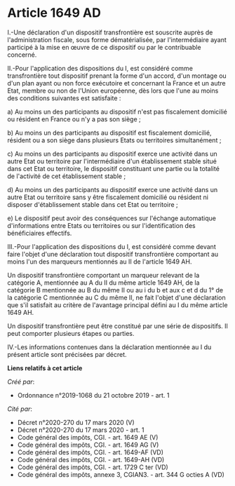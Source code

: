 # Article 1649 AD

I.-Une déclaration d'un dispositif transfrontière est souscrite auprès de l'administration fiscale, sous forme
dématérialisée, par l'intermédiaire ayant participé à la mise en œuvre de ce dispositif ou par le contribuable concerné. 

II.-Pour l'application des dispositions du I, est considéré comme transfrontière tout dispositif prenant la forme d'un
accord, d'un montage ou d'un plan ayant ou non force exécutoire et concernant la France et un autre Etat, membre ou non de
l'Union européenne, dès lors que l'une au moins des conditions suivantes est satisfaite : 

a) Au moins un des participants au dispositif n'est pas fiscalement domicilié ou résident en France ou n'y a pas son siège ; 

b) Au moins un des participants au dispositif est fiscalement domicilié, résident ou a son siège dans plusieurs Etats ou
territoires simultanément ; 

c) Au moins un des participants au dispositif exerce une activité dans un autre Etat ou territoire par l'intermédiaire d'un
établissement stable situé dans cet Etat ou territoire, le dispositif constituant une partie ou la totalité de l'activité de
cet établissement stable ; 

d) Au moins un des participants au dispositif exerce une activité dans un autre Etat ou territoire sans y être fiscalement
domicilié ou résident ni disposer d'établissement stable dans cet Etat ou territoire ; 

e) Le dispositif peut avoir des conséquences sur l'échange automatique d'informations entre Etats ou territoires ou sur
l'identification des bénéficiaires effectifs. 

III.-Pour l'application des dispositions du I, est considéré comme devant faire l'objet d'une déclaration tout dispositif
transfrontière comportant au moins l'un des marqueurs mentionnés au II de l'article 1649 AH.

Un dispositif transfrontière comportant un marqueur relevant de la catégorie A, mentionnée au A du II du même article 1649
AH, de la catégorie B mentionnée au B du même II ou au i du b et aux c et d du 1° de la catégorie C mentionnée au C du même
II, ne fait l'objet d'une déclaration que s'il satisfait au critère de l'avantage principal défini au I du même article 1649
AH. 

Un dispositif transfrontière peut être constitué par une série de dispositifs. Il peut comporter plusieurs étapes ou
parties. 

IV.-Les informations contenues dans la déclaration mentionnée au I du présent article sont précisées par décret.

**Liens relatifs à cet article**

_Créé par_:

  - Ordonnance n°2019-1068 du 21 octobre 2019 - art. 1

_Cité par_:

  - Décret n°2020-270 du 17 mars 2020 (V)
  - Décret n°2020-270 du 17 mars 2020 - art. 1
  - Code général des impôts, CGI. - art. 1649 AE (V)
  - Code général des impôts, CGI. - art. 1649 AG (V)
  - Code général des impôts, CGI. - art. 1649-AF (VD)
  - Code général des impôts, CGI. - art. 1649-AH (VD)
  - Code général des impôts, CGI. - art. 1729 C ter (VD)
  - Code général des impôts, annexe 3, CGIAN3. - art. 344 G octies A (VD)
